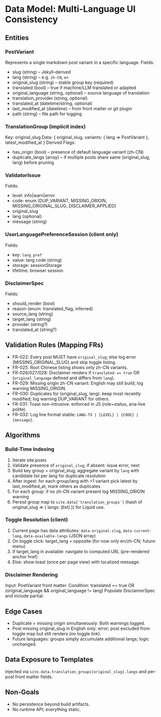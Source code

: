 # Data Model: Multi-Language UI Consistency

## Entities

### PostVariant
Represents a single markdown post variant in a specific language.
Fields:
- slug (string) – Jekyll-derived
- lang (string) – e.g. `zh-CN`, `en`
- original_slug (string) – stable group key (required)
- translated (bool) – true if machine/LLM translated or adapted
- original_language (string, optional) – source language of translation
- translation_provider (string, optional)
- translated_at (datetime/string, optional)
- last_modified_at (datetime) – from front matter or git plugin
- path (string) – file path for logging

### TranslationGroup (implicit index)
Key: original_slug
Data: { original_slug, variants: { lang => PostVariant }, latest_modified_at }
Derived Flags:
- has_origin (bool) – presence of default language variant (zh-CN)
- duplicate_langs (array) – if multiple posts share same (original_slug, lang) before pruning

### ValidatorIssue
Fields:
- level: info|warn|error
- code: enum (DUP_VARIANT, MISSING_ORIGIN, MISSING_ORIGINAL_SLUG, DISCLAIMER_APPLIED)
- original_slug
- lang (optional)
- message (string)

### UserLanguagePreferenceSession (client only)
Fields:
- key: `lang_pref`
- value: lang code (string)
- storage: sessionStorage
- lifetime: browser session

### DisclaimerSpec
Fields:
- should_render (bool)
- reason (enum: translated_flag, inferred)
- source_lang (string)
- target_lang (string)
- provider (string?)
- translated_at (string?)

## Validation Rules (Mapping FRs)
- FR-022: Every post MUST have `original_slug`; else log error (MISSING_ORIGINAL_SLUG) and skip toggle listing.
- FR-025: Root Chinese listing shows only zh-CN variants.
- FR-026/027/028: Disclaimer renders if `translated == true` OR (`original_language` defined and differs from `lang`).
- FR-029: Missing origin zh-CN variant: English may still build; log warning MISSING_ORIGIN.
- FR-030: Duplicates for (original_slug, lang): keep most recently modified; log warning DUP_VARIANT for others.
- FR-031: Toast non-intrusive: enforced in JS (role=status, aria-live polite).
- FR-032: Log line format stable: `LANG-TX | {LEVEL} | {CODE} | {message}`.

## Algorithms

### Build-Time Indexing
1. Iterate site.posts
2. Validate presence of `original_slug`; if absent: issue error, next
3. Build key group = original_slug; aggregate variant by `lang` with candidate list per lang for duplicate resolution
4. After ingest: for each group/lang with >1 variant pick latest by last_modified_at; mark others as duplicates
5. For each group: if no zh-CN variant present log MISSING_ORIGIN warning
6. Persist group map to `site.data['translation_groups']` (hash of original_slug => { langs: [list] }) for Liquid use.

### Toggle Resolution (client)
1. Current page has data attributes: `data-original-slug`, `data-current-lang`, `data-available-langs` (JSON array)
2. On toggle click: target_lang = opposite (for now only en/zh-CN; future: menu)
3. If target_lang in available: navigate to computed URL (pre-rendered anchor href)
4. Else: show toast (once per page view) with localized message.

### Disclaimer Rendering
Input: PostVariant front matter.
Condition: translated == true OR (original_language && original_language != lang)
Populate DisclaimerSpec and include partial.

## Edge Cases
- Duplicate + missing origin simultaneously: Both warnings logged.
- Post missing original_slug in English only: error; post excluded from toggle map but still renders (no toggle link).
- Future languages: groups simply accumulate additional langs; logic unchanged.

## Data Exposure to Templates
Injected via `site.data.translation_groups[original_slug].langs` and per-post front matter fields.

## Non-Goals
- No persistence beyond build artifacts.
- No runtime API; everything static.

